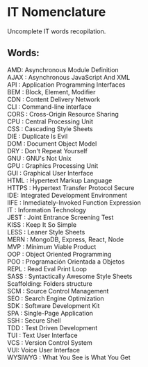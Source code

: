 # IT Nomenclature
Uncomplete IT words recopilation.

## Words:
AMD: Asynchronous Module Definition   
AJAX : Asynchronous JavaScript And XML   
API : Application Programming Interfaces   
BEM : Block, Element, Modifier   
CDN : Content Delivery Network    
CLI : Command-line interface   
CORS : Cross-Origin Resource Sharing   
CPU : Central Processing Unit   
CSS : Cascading Style Sheets   
DIE : Duplicate Is Evil   
DOM : Document Object Model   
DRY : Don't Repeat Yourself   
GNU : GNU's Not Unix   
GPU : Graphics Processing Unit   
GUI : Graphical User Interface   
HTML : Hypertext Markup Language   
HTTPS : Hypertext Transfer Protocol Secure  
IDE: Integrated Development Environment   
IIFE : Inmediately-Invoked Function Expression   
IT : Information Technology   
JEST : Joint Entrance Screening Test   
KISS : Keep It So Simple   
LESS : Leaner Style Sheets   
MERN : MongoDB, Express, React, Node   
MVP : Mínimum Viable Product   
OOP : Object Oriented Programming   
POO : Programación Orientada a Objetos   
REPL : Read Eval Print Loop   
SASS : Syntactically Awesome Style Sheets   
Scaffolding: Folders structure   
SCM : Source Control Management   
SEO : Search Engine Optimization   
SDK : Software Development Kit   
SPA : Single-Page Application   
SSH : Secure Shell   
TDD : Test Driven Development   
TUI : Text User Interface   
VCS : Version Control System   
VUI: Voice User Interface   
WYSIWYG : What You See is What You Get   
